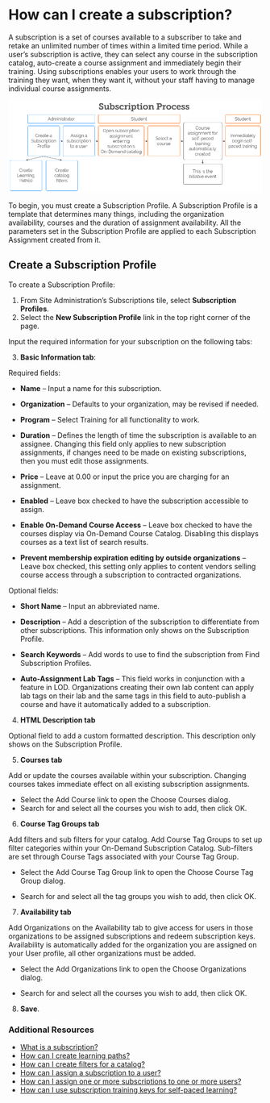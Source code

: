# How can I create a subscription?

A subscription is a set of courses available to a subscriber to take and retake an unlimited number of times within a limited time period. While a user’s subscription is active, they can select any course in the subscription catalog, auto-create a course assignment and immediately begin their training. Using subscriptions enables your users to work through the training they want, when they want it, without your staff having to manage individual course assignments.

 ![](/tms/images/subscription-process.png)

To begin, you must create a Subscription Profile. A Subscription Profile is a template that determines many things, including the organization availability, courses and the duration of assignment availability. All the parameters set in the Subscription Profile are applied to each Subscription Assignment created from it. 

## Create a Subscription Profile

To create a Subscription Profile:

1.	From Site Administration’s Subscriptions tile, select **Subscription Profiles**. 
2.	Select the **New Subscription Profile** link in the top right corner of the page.

Input the required information for your subscription on the following tabs:

3.	**Basic Information tab**:

Required fields:

*	**Name** – Input a name for this subscription.

*	**Organization** – Defaults to your organization, may be revised if needed.

*	**Program** – Select Training for all functionality to work.

*	**Duration** – Defines the length of time the subscription is available to an assignee. Changing this field only applies to new subscription assignments, if changes need to be made on existing subscriptions, then you must edit those assignments.

*	**Price** – Leave at 0.00 or input the price you are charging for an assignment.

*	**Enabled** – Leave box checked to have the subscription accessible to assign.

*	**Enable On-Demand Course Access** – Leave box checked to have the courses display via On-Demand Course Catalog. Disabling this displays courses as a text list of search results.  

*	**Prevent membership expiration editing by outside organizations** – Leave box checked, this setting only applies to content vendors selling course access through a subscription to contracted organizations.
	
Optional fields:

*	**Short Name** – Input an abbreviated name.

*	**Description** – Add a description of the subscription to differentiate from other subscriptions. This information only shows on the Subscription Profile.

*	**Search Keywords** – Add words to use to find the subscription from Find Subscription Profiles.

*	**Auto-Assignment Lab Tags** – This field works in conjunction with a feature in LOD. Organizations creating their own lab content can apply lab tags on their lab and the same tags in this field to auto-publish a course and have it automatically added to a subscription.

4.	**HTML Description tab** 

Optional field to add a custom formatted description. This description only shows on the Subscription Profile.

5.	**Courses tab**

Add or update the courses available within your subscription. Changing courses takes immediate effect on all existing subscription assignments.

* Select the Add Course link to open the Choose Courses dialog.
* Search for and select all the courses you wish to add, then click OK.

6.	**Course Tag Groups tab**

Add filters and sub filters for your catalog. Add Course Tag Groups to set up filter categories within your On-Demand Subscription Catalog. Sub-filters are set through Course Tags associated with your Course Tag Group. 

* Select the Add Course Tag Group link to open the Choose Course Tag Group dialog.

* Search for and select all the tag groups you wish to add, then click OK.

7.	**Availability tab**

Add Organizations on the Availability tab to give access for users in those organizations to be assigned subscriptions and redeem subscription keys.  Availability is automatically added for the organization you are assigned on your User profile, all other organizations must be added.

* Select the Add Organizations link to open the Choose Organizations dialog.

* Search for and select all the courses you wish to add, then click OK.

8.	**Save**.

### Additional Resources
- [What is a subscription?](/tms/tms-administrators/self-paced-learning-and-subscriptions/subscription-description.md)
- [How can I create learning paths?](/tms/tms-administrators/self-paced-learning-and-subscriptions/create-learning-path.md)
- [How can I create filters for a catalog?](/tms/tms-administrators/self-paced-learning-and-subscriptions/subscription-filters.md)
- [How can I assign a subscription to a user?](/tms/tms-administrators/self-paced-learning-and-subscriptions/subscription-assignment-single.md)
- [How can I assign one or more subscriptions to one or more users?](/tms/tms-administrators/self-paced-learning-and-subscriptions/subscription-assignment-multiple.md)
- [How can I use subscription training keys for self-paced learning?](/tms/tms-administrators/self-paced-learning-and-subscriptions/subscription-training-keys.md)
